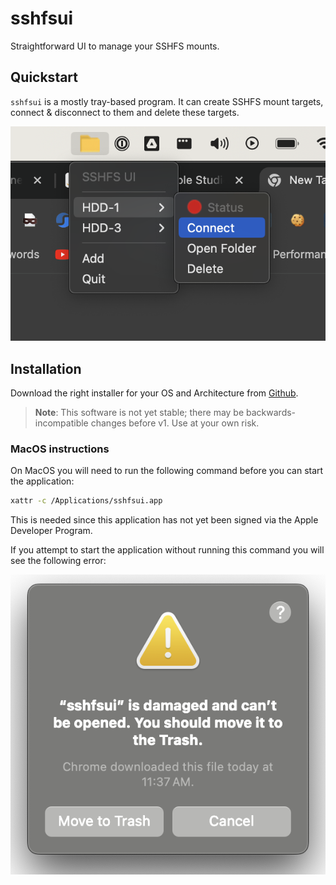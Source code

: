 # sshfsui
Straightforward UI to manage your SSHFS mounts.

## Quickstart
`sshfsui` is a mostly tray-based program. It can create SSHFS mount targets, connect & disconnect to them and delete
these targets.

![screenshot](docs/screenshot.png)


## Installation
Download the right installer for your OS and Architecture from [Github](https://github.com/thekashifmalik/sshfsui/releases).

> **Note**: This software is not yet stable; there may be backwards-incompatible changes before v1. Use at your own
> risk.

### MacOS instructions
On MacOS you will need to run the following command before you can start the application:

```bash
xattr -c /Applications/sshfsui.app
```

This is needed since this application has not yet been signed via the Apple Developer Program.

If you attempt to start the application without running this command you will see the following error:

![screenshot-macos-error](docs/screenshot-macos-error.png)
